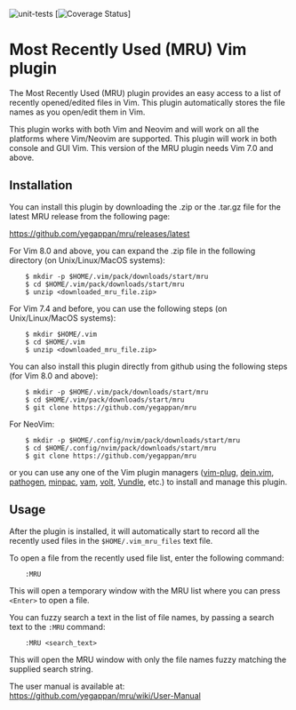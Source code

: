 ![unit-tests](https://github.com/yegappan/mru/workflows/unit-tests/badge.svg?branch=master) [![Coverage Status](https://codecov.io/gh/yegappan/mru/coverage.svg?branch=master)]

# Most Recently Used (MRU) Vim plugin

The Most Recently Used (MRU) plugin provides an easy access to a list of 
recently opened/edited files in Vim. This plugin automatically stores the 
file names as you open/edit them in Vim. 

This plugin works with both Vim and Neovim and will work on all the platforms
where Vim/Neovim are supported.  This plugin will work in both console and GUI
Vim. This version of the MRU plugin needs Vim 7.0 and above.

## Installation

You can install this plugin by downloading the .zip or the .tar.gz file for the latest MRU release from the following page:

https://github.com/yegappan/mru/releases/latest

For Vim 8.0 and above, you can expand the .zip file in the following directory (on Unix/Linux/MacOS systems):

```
    $ mkdir -p $HOME/.vim/pack/downloads/start/mru
    $ cd $HOME/.vim/pack/downloads/start/mru
    $ unzip <downloaded_mru_file.zip>
```

For Vim 7.4 and before, you can use the following steps (on Unix/Linux/MacOS systems):

```
    $ mkdir $HOME/.vim
    $ cd $HOME/.vim
    $ unzip <downloaded_mru_file.zip>
```

You can also install this plugin directly from github using the following steps (for Vim 8.0 and above):

```
    $ mkdir -p $HOME/.vim/pack/downloads/start/mru
    $ cd $HOME/.vim/pack/downloads/start/mru
    $ git clone https://github.com/yegappan/mru
```

For NeoVim:
```
    $ mkdir -p $HOME/.config/nvim/pack/downloads/start/mru
    $ cd $HOME/.config/nvim/pack/downloads/start/mru
    $ git clone https://github.com/yegappan/mru
```

or you can use any one of the Vim plugin managers ([vim-plug](https://github.com/junegunn/vim-plug), [dein.vim](https://github.com/Shougo/dein.vim), [pathogen](https://github.com/tpope/vim-pathogen), [minpac](https://github.com/k-takata/minpac), [vam](https://github.com/MarcWeber/vim-addon-manager), [volt](https://github.com/vim-volt/volt), [Vundle](https://github.com/VundleVim/Vundle.vim), etc.) to install and manage this plugin.

## Usage
After the plugin is installed, it will automatically start to record all the recently used files in the `$HOME/.vim_mru_files` text file.

To open a file from the recently used file list, enter the following command:
```
	:MRU
```

This will open a temporary window with the MRU list where you can press `<Enter>` to open a file.

You can fuzzy search a text in the list of file names, by passing a search text to the `:MRU` command:
```
	:MRU <search_text>
```
This will open the MRU window with only the file names fuzzy matching the supplied search string.

The user manual is available at:
https://github.com/yegappan/mru/wiki/User-Manual
